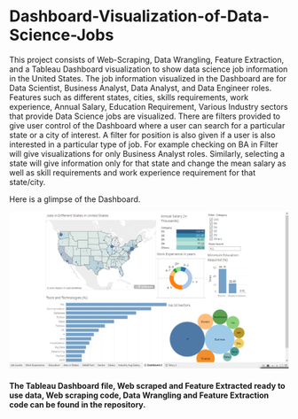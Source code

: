 # Dashboard-Visualization-of-Data-Science-Jobs
This project consists of Web-Scraping, Data Wrangling, Feature Extraction, and a Tableau Dashboard visualization to show data science job information in the United States.
The job information visualized in the Dashboard are for Data Scientist, Business Analyst, Data Analyst, and Data Engineer roles. Features such as different states, cities, skills requirements, work experience, Annual Salary, Education Requirement, Various Industry sectors that provide Data Science jobs are visualized.
There are filters provided to give user control of the Dashboard where a user can search for a particular state or a city of interest. A filter for position is also given if a user is also interested in a particular type of job. For example checking on BA in Filter will give visualizations for only Business Analyst roles. 
Similarly, selecting a state will give information only for that state and change the mean salary as well as skill requirements and work experience requirement for that state/city. 

Here is a glimpse of the Dashboard.

![alt text here](DashboardPics/Dashboard.png)

#### The Tableau Dashboard file, Web scraped and Feature Extracted ready to use data, Web scraping code, Data Wrangling and Feature Extraction code can be found in the repository.

